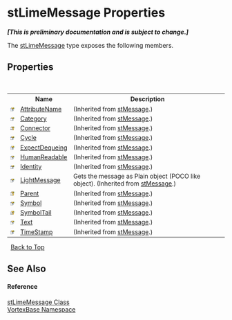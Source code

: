 # stLimeMessage Properties
 _**\[This is preliminary documentation and is subject to change.\]**_

The <a href="T_VortexBase_stLimeMessage.md">stLimeMessage</a> type exposes the following members.


## Properties
&nbsp;<table><tr><th></th><th>Name</th><th>Description</th></tr><tr><td>![Public property](media/pubproperty.gif "Public property")</td><td><a href="P_VortexBase_stMessage_AttributeName.md">AttributeName</a></td><td> (Inherited from <a href="T_VortexBase_stMessage.md">stMessage</a>.)</td></tr><tr><td>![Public property](media/pubproperty.gif "Public property")</td><td><a href="P_VortexBase_stMessage_Category.md">Category</a></td><td> (Inherited from <a href="T_VortexBase_stMessage.md">stMessage</a>.)</td></tr><tr><td>![Protected property](media/protproperty.gif "Protected property")</td><td><a href="P_VortexBase_stMessage_Connector.md">Connector</a></td><td> (Inherited from <a href="T_VortexBase_stMessage.md">stMessage</a>.)</td></tr><tr><td>![Public property](media/pubproperty.gif "Public property")</td><td><a href="P_VortexBase_stMessage_Cycle.md">Cycle</a></td><td> (Inherited from <a href="T_VortexBase_stMessage.md">stMessage</a>.)</td></tr><tr><td>![Public property](media/pubproperty.gif "Public property")</td><td><a href="P_VortexBase_stMessage_ExpectDequeing.md">ExpectDequeing</a></td><td> (Inherited from <a href="T_VortexBase_stMessage.md">stMessage</a>.)</td></tr><tr><td>![Public property](media/pubproperty.gif "Public property")</td><td><a href="P_VortexBase_stMessage_HumanReadable.md">HumanReadable</a></td><td> (Inherited from <a href="T_VortexBase_stMessage.md">stMessage</a>.)</td></tr><tr><td>![Public property](media/pubproperty.gif "Public property")</td><td><a href="P_VortexBase_stMessage_Identity.md">Identity</a></td><td> (Inherited from <a href="T_VortexBase_stMessage.md">stMessage</a>.)</td></tr><tr><td>![Public property](media/pubproperty.gif "Public property")</td><td><a href="P_VortexBase_stMessage_LightMessage.md">LightMessage</a></td><td>
Gets the message as Plain object (POCO like object).
 (Inherited from <a href="T_VortexBase_stMessage.md">stMessage</a>.)</td></tr><tr><td>![Protected property](media/protproperty.gif "Protected property")</td><td><a href="P_VortexBase_stMessage_Parent.md">Parent</a></td><td> (Inherited from <a href="T_VortexBase_stMessage.md">stMessage</a>.)</td></tr><tr><td>![Public property](media/pubproperty.gif "Public property")</td><td><a href="P_VortexBase_stMessage_Symbol.md">Symbol</a></td><td> (Inherited from <a href="T_VortexBase_stMessage.md">stMessage</a>.)</td></tr><tr><td>![Protected property](media/protproperty.gif "Protected property")</td><td><a href="P_VortexBase_stMessage_SymbolTail.md">SymbolTail</a></td><td> (Inherited from <a href="T_VortexBase_stMessage.md">stMessage</a>.)</td></tr><tr><td>![Public property](media/pubproperty.gif "Public property")</td><td><a href="P_VortexBase_stMessage_Text.md">Text</a></td><td> (Inherited from <a href="T_VortexBase_stMessage.md">stMessage</a>.)</td></tr><tr><td>![Public property](media/pubproperty.gif "Public property")</td><td><a href="P_VortexBase_stMessage_TimeStamp.md">TimeStamp</a></td><td> (Inherited from <a href="T_VortexBase_stMessage.md">stMessage</a>.)</td></tr></table>&nbsp;
<a href="#stlimemessage-properties">Back to Top</a>

## See Also


#### Reference
<a href="T_VortexBase_stLimeMessage.md">stLimeMessage Class</a><br /><a href="N_VortexBase.md">VortexBase Namespace</a><br />